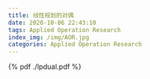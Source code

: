 ```yaml
---
title: 线性规划的对偶
date: 2020-10-06 22:43:10
tags: Applied Operation Research
index_img: /img/AOR.jpg
categories: Applied Operation Research
---
```


<!--more-->


{% pdf ./lpdual.pdf %}

